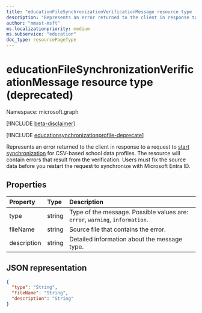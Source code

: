 ```yaml
---
title: "educationFileSynchronizationVerificationMessage resource type (deprecated)"
description: "Represents an error returned to the client in response to a request to start synchronization for CSV-based school data profiles. The resource will contain errors that result from the verification. Users must fix the source data before you restart the request to synchronize with Microsoft Entra ID."
author: "mmast-msft"
ms.localizationpriority: medium
ms.subservice: "education"
doc_type: resourcePageType
---
```


# educationFileSynchronizationVerificationMessage resource type (deprecated)

Namespace: microsoft.graph

[!INCLUDE [beta-disclaimer](../../includes/beta-disclaimer.md)]

[!INCLUDE [educationsynchronizationprofile-deprecate](../includes/education-deprecate-educationsynchronizationprofile.md)]

Represents an error returned to the client in response to a request to [start synchronization](../api/educationsynchronizationprofile-start.md) for CSV-based school data profiles. The resource will contain errors that result from the verification. Users must fix the source data before you restart the request to synchronize with Microsoft Entra ID.

## Properties

| Property    | Type   | Description                                                                  |
| :---------- | :----- | :--------------------------------------------------------------------------- |
| type        | string | Type of the message. Possible values are: `error`, `warning`, `information`. |
| fileName    | string | Source file that contains the error.                                         |
| description | string | Detailed information about the message type.                                 |

## JSON representation

<!-- {
  "blockType": "resource",
  "optionalProperties": [

  ],
  "@odata.type": "microsoft.graph.educationFileSynchronizationVerificationMessage"
}-->

```json
{
  "type": "String",
  "fileName": "String",
  "description": "String"
}
```
